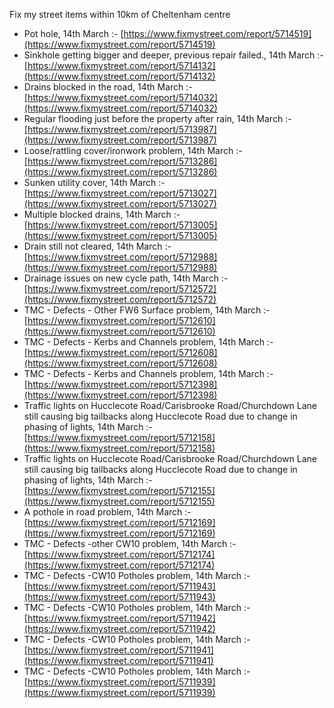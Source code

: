 Fix my street items within 10km of Cheltenham centre

<!-- fix_marker starts -->

- Pot hole, 14th March :- [https://www.fixmystreet.com/report/5714519](https://www.fixmystreet.com/report/5714519)
- Sinkhole getting bigger and deeper, previous repair failed., 14th March :- [https://www.fixmystreet.com/report/5714132](https://www.fixmystreet.com/report/5714132)
- Drains blocked in the road, 14th March :- [https://www.fixmystreet.com/report/5714032](https://www.fixmystreet.com/report/5714032)
- Regular flooding just before the property after rain, 14th March :- [https://www.fixmystreet.com/report/5713987](https://www.fixmystreet.com/report/5713987)
- Loose/rattling cover/ironwork problem, 14th March :- [https://www.fixmystreet.com/report/5713286](https://www.fixmystreet.com/report/5713286)
- Sunken utility cover, 14th March :- [https://www.fixmystreet.com/report/5713027](https://www.fixmystreet.com/report/5713027)
- Multiple blocked drains, 14th March :- [https://www.fixmystreet.com/report/5713005](https://www.fixmystreet.com/report/5713005)
- Drain still not cleared, 14th March :- [https://www.fixmystreet.com/report/5712988](https://www.fixmystreet.com/report/5712988)
- Drainage issues on new cycle path, 14th March :- [https://www.fixmystreet.com/report/5712572](https://www.fixmystreet.com/report/5712572)
- TMC - Defects - Other FW6  Surface problem, 14th March :- [https://www.fixmystreet.com/report/5712610](https://www.fixmystreet.com/report/5712610)
- TMC - Defects - Kerbs and Channels problem, 14th March :- [https://www.fixmystreet.com/report/5712608](https://www.fixmystreet.com/report/5712608)
- TMC - Defects - Kerbs and Channels problem, 14th March :- [https://www.fixmystreet.com/report/5712398](https://www.fixmystreet.com/report/5712398)
- Traffic lights on Hucclecote Road/Carisbrooke Road/Churchdown Lane still causing big tailbacks along Hucclecote Road due to change in phasing of lights, 14th March :- [https://www.fixmystreet.com/report/5712158](https://www.fixmystreet.com/report/5712158)
- Traffic lights on Hucclecote Road/Carisbrooke Road/Churchdown Lane still causing big tailbacks along Hucclecote Road due to change in phasing of lights, 14th March :- [https://www.fixmystreet.com/report/5712155](https://www.fixmystreet.com/report/5712155)
- A pothole in road problem, 14th March :- [https://www.fixmystreet.com/report/5712169](https://www.fixmystreet.com/report/5712169)
- TMC - Defects -other CW10 problem, 14th March :- [https://www.fixmystreet.com/report/5712174](https://www.fixmystreet.com/report/5712174)
- TMC - Defects -CW10 Potholes problem, 14th March :- [https://www.fixmystreet.com/report/5711943](https://www.fixmystreet.com/report/5711943)
- TMC - Defects -CW10 Potholes problem, 14th March :- [https://www.fixmystreet.com/report/5711942](https://www.fixmystreet.com/report/5711942)
- TMC - Defects -CW10 Potholes problem, 14th March :- [https://www.fixmystreet.com/report/5711941](https://www.fixmystreet.com/report/5711941)
- TMC - Defects -CW10 Potholes problem, 14th March :- [https://www.fixmystreet.com/report/5711939](https://www.fixmystreet.com/report/5711939)

<!-- fix_marker ends -->